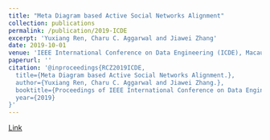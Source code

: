 ```yaml
---
title: "Meta Diagram based Active Social Networks Alignment"
collection: publications
permalink: /publication/2019-ICDE
excerpt: 'Yuxiang Ren, Charu C. Aggarwal and Jiawei Zhang'
date: 2019-10-01
venue: 'IEEE International Conference on Data Engineering (ICDE), Macau SAR, China, April 8-12'
paperurl: ''
citation: '@inproceedings{RCZ2019ICDE,
  title={Meta Diagram based Active Social Networks Alignment.},
  author={Yuxiang Ren, Charu C. Aggarwal and Jiawei Zhang.},
  booktitle={Proceedings of IEEE International Conference on Data Engineering(ICDE)},
  year={2019}
}'
---
```

[Link](http://yuxiangren.github.io/files/ICDE2019.pdf)



